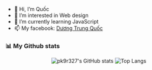 - 👋 Hi, I’m Quốc
- 👀 I’m interested in Web design
- 🌱 I’m currently learning JavaScript
- 📫 My facebook: [Dương Trung Quốc ](https://www.facebook.com/profile.php?id=100009626887806)

<!---
DuongTrungQuoc/DuongTrungQuoc is a ✨ special ✨ repository because its `README.md` (this file) appears on your GitHub profile.
You can click the Preview link to take a look at your changes.
--->
### 📊 My Github stats
<div align="center">
  
  ![pk9r327's GitHub stats](https://github-readme-stats.vercel.app/api?username=DuongTrungQuoc)
  ![Top Langs](https://github-readme-stats.vercel.app/api/top-langs/?username=DuongTrungQuoc&langs_count=4)
